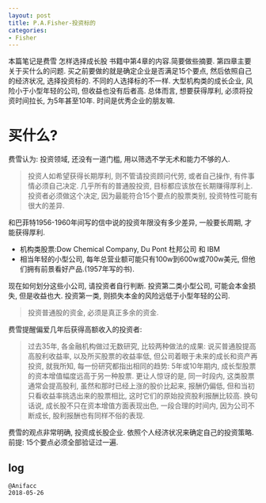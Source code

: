 ```yaml
---
layout: post
title: P.A.Fisher-投资标的
categories:
- Fisher
---
```

本篇笔记是费雪 怎样选择成长股 书籍中第4章的内容.简要做些摘要. 第四章主要关于买什么的问题. 买之前要做的就是确定企业是否满足15个要点, 然后依照自己的经济状况, 选择投资标的. 不同的人选择标的不一样. 大型机构类的成长企业, 风险小于小型年轻的公司, 但收益也没有后者高. 总体而言, 想要获得厚利, 必须将投资时间拉长, 为5年甚至10年. 时间是优秀企业的朋友嘛.

# 买什么?

费雪认为: 投资领域, 还没有一道门槛, 用以筛选不学无术和能力不够的人.

> 投资人如希望获得长期厚利, 则不管请投资顾问代劳, 或者自己操作, 有件事情必须自己决定. 几乎所有的普通股投资, 目标都应该放在长期赚得厚利上. 投资者必须做这个决定, 因为最能符合15个要点的股票类别, 投资特性可能有很大的差异.

和巴菲特1956-1960年间写的信中说的投资年限没有多少差异, 一般要长周期, 才能获得厚利. 

- 机构类股票:Dow Chemical Company, Du Pont 杜邦公司 和 IBM
- 相当年轻的小型公司, 每年总营业额可能只有100w到600w或700w美元, 但他们拥有前景看好产品.(1957年写的书). 

现在如何划分这些小公司, 请投资者自行判断. 投资第二类小型公司, 可能会本金损失, 但是收益也大. 投资第一类, 则损失本金的风险远低于小型年轻的公司.

> 投资普通股的资金, 必须是真正多余的资金.

费雪提醒偏爱几年后获得高额收入的投资者:

> 过去35年, 各金融机构做过无数研究, 比较两种做法的成果: 说买普通股提高高股利收益率, 以及所买股票的收益率低, 但公司着眼于未来的成长和资产再投资, 就我所知, 每一份研究都指出相同的趋势: 5年或10年期内, 成长型股票的资本增值幅度远高于另一种股票. 更让人惊讶的是, 同一时段内, 这类股票通常会提高股利, 虽然和那时已经上涨的股价比起来, 报酬仍偏低, 但和当初只看收益率挑选出来的股票相比, 这时它们的原始投资股利报酬比较高. 换句话说, 成长股不只在资本增值方面表现出色, 一段合理的时间内, 因为公司不断成长, 股利报酬也有同样不俗的表现.

费雪的观点非常明确, 投资成长股企业. 依照个人经济状况来确定自己的投资策略. 前提: 15个要点必须全部验证过一遍.

## log

```
@Anifacc
2018-05-26
```
